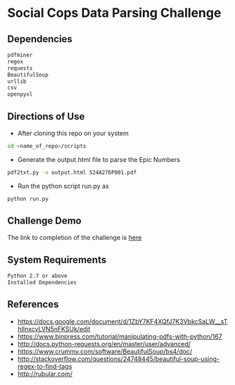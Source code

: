 # Social Cops Data Parsing Challenge
## Dependencies
```bash
pdfminer
regex
requests
BeautifulSoup
urllib
csv
openpyxl
```
## Directions of Use
+ After cloning this repo on your system
```bash
cd <name_of_repo>/scripts
```
+ Generate the output.html file to parse the Epic Numbers
```bash
pdf2txt.py -o output.html S24A276P001.pdf
```
+ Run the python script run.py as
```bash
python run.py
```

## Challenge Demo
The link to completion of the challenge is <a href="https://docs.google.com/spreadsheets/d/1b3-mQSN10uxhbNXnnZGkcQ0s1gkuNIbgLXc35Rhubpw/edit?usp=sharing"> here </a>

## System Requirements
```bash
Python 2.7 or above
Installed Dependencies
```
## References
+ https://docs.google.com/document/d/1ZbY7KF4XQfJ7K3VbkcSaLW__sThIlnxcvLVN5nFKSUk/edit
+ https://www.binpress.com/tutorial/manipulating-pdfs-with-python/167
+ http://docs.python-requests.org/en/master/user/advanced/
+ https://www.crummy.com/software/BeautifulSoup/bs4/doc/
+ http://stackoverflow.com/questions/24748445/beautiful-soup-using-regex-to-find-tags
+ http://rubular.com/

